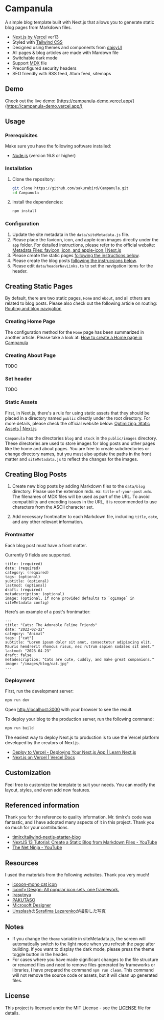 # Campanula

A simple blog template built with Next.js that allows you to generate static blog pages from Markdown files.

- [Next.js by Vercel](https://nextjs.org/) ver13
- Styled with [Tailwind CSS](https://tailwindcss.com/)
- Designed using themes and components from [daisyUI](https://daisyui.com/)
- All pages & blog articles are made with Mardown file
- Switchable dark mode
- Support [MDX](https://mdxjs.com/) file
- Preconfigured security headers
- SEO friendly with RSS feed, Atom feed, sitemaps

## Demo

Check out the live demo: [https://campanula-demo.vercel.app/](https://campanula-demo.vercel.app/)

## Usage

### Prerequisites

Make sure you have the following software installed:

- [Node.js](https://nodejs.org/en) (version 16.8 or higher)

### Installation

1. Clone the repository:

   ```bash
   git clone https://github.com/sakurabird/Campanula.git
   cd Campanula
   ```

2. Install the dependencies:

   ```bash
   npm install
   ```

### Configuration

1. Update the site metadata in the `data/siteMetadata.js` file.
2. Please place the favicon, icon, and apple-icon images directly under the `app` folder. For detailed instructions, please refer to the official website: [Metadata Files: favicon, icon, and apple-icon | Next.js](https://nextjs.org/docs/app/api-reference/file-conventions/metadata/app-icons)
3. Please create the static pages [following the instructions below](#creating-static-pages).
4. Please create the blog posts [following the instrucsions below](#creating-blog-posts).
5. Please edit `data/headerNavLinks.ts` to set the navigation items for the header.

## Creating Static Pages

By default, there are two static pages, `Home` and `About`, and all others are related to blog posts.
Please also check out the following article on routing:
[Routing and blog navigation](/blog/routing-and-blog-navigation)

### Creating Home Page

The configuration method for the `Home` page has been summarized in another article.
Please take a look at:
[How to create a Home page in Campanula](/blog/creating-home-page)

### Creating About Page

TODO

### Set header

TODO

### Static Assets

First, in Next.js, there's a rule for using static assets that they should be placed in a directory named `public` directly under the root directory.
For more details, please check the official website below:
[Optimizing: Static Assets | Next.js](https://nextjs.org/docs/pages/building-your-application/optimizing/static-assets)

`Campanula` has the directories `blog` and `stock` in the `public/images` directory.
These directories are used to store images for blog posts and other pages like the home and about pages.
You are free to create subdirectories or change directory names, but you must also update the paths in the front matter and `siteMetadata.js` to reflect the changes for the images.

## Creating Blog Posts

1. Create new blog posts by adding Markdown files to the `data/blog` directory. Please use the extension mdx. ex: `title-of-your-post.mdx`. The filenames of MDX files will be used as part of the URL. To avoid compatibility and encoding issues in the URL, it is recommended to use characters from the ASCII character set.

2. Add necessary frontmatter to each Markdown file, including `title`, `date`, and any other relevant information.

### Frontmatter

Each blog post must have a front matter.

Currently 9 fields are supported.

```
title: (required)
date: (required)
category: (required)
tags: (optional)
subtitle: (optional)
lastmod: (optional)
draft: (required)
metadescription: (optional)
image: (optional, if none provided defaults to `ogImage` in siteMetadata config)
```

Here's an example of a post's frontmatter:

```
---
title: "Cats: The Adorable Feline Friends"
date: "2022-02-22"
category: "Animal"
tags: ["cat"]
subtitle: "Lorem ipsum dolor sit amet, consectetur adipiscing elit. Mauris hendrerit rhoncus risus, nec rutrum sapien sodales sit amet."
lastmod: "2023-04-23"
draft: false
metadescription: "Cats are cute, cuddly, and make great companions."
image: "/images/blog/cat.jpg"
---
```

### Deployment

First, run the development server:

```bash
npm run dev
```

Open [http://localhost:3000](http://localhost:3000) with your browser to see the result.

To deploy your blog to the production server, run the following command:

```bash
npm run build
```

The easiest way to deploy Next.js to production is to use the Vercel platform developed by the creators of Next.js.
- [Deploy to Vercel - Deploying Your Next.js App | Learn Next.js](https://nextjs.org/learn/basics/deploying-nextjs-app/deploy)
- [Next.js on Vercel | Vercel Docs](https://vercel.com/docs/frameworks/nextjs)

## Customization

Feel free to customize the template to suit your needs. You can modify the layout, styles, and even add new features.


## Referenced information

Thank you for the reference to quality information.
Mr. timlrx's code was fantastic, and I have adopted many aspects of it in this project. Thank you so much for your contributions.

- [timlrx/tailwind-nextjs-starter-blog](https://github.com/timlrx/tailwind-nextjs-starter-blog)
- [NextJS 13 Tutorial: Create a Static Blog from Markdown Files - YouTube](https://www.youtube.com/watch?v=Hiabp1GY8fA)
- [The Net Ninja - YouTube](https://www.youtube.com/playlist?list=PL4cUxeGkcC9g9gP2onazU5-2M-AzA8eBw)

## Resources

I used the materials from the following websites. Thank you very much!

- [icooon-mono cat icon](https://icooon-mono.com/13670-%e3%82%af%e3%83%ad%e3%83%8d%e3%82%b3%e3%82%a2%e3%82%a4%e3%82%b3%e3%83%b32/)
- [Iconify Design: All popular icon sets, one framework.](https://iconify.design/)
- [Irasutoya](https://www.irasutoya.com/)
- [PAKUTASO](https://www.pakutaso.com/)
- [Microsoft Designer](https://designer.microsoft.com/)
- <a href="https://unsplash.com/ja/s/%E5%86%99%E7%9C%9F/cat-and-dog?utm_source=unsplash&utm_medium=referral&utm_content=creditCopyText">Unsplash</a>の<a href="https://unsplash.com/@sera_fima?utm_source=unsplash&utm_medium=referral&utm_content=creditCopyText">Serafima Lazarenko</a>が撮影した写真

## Notes

- If you change the `theme` variable in siteMetadata.js, the screen will automatically switch to the light mode when you refresh the page after building. If you want to display the dark mode, please press the theme toggle button in the header.
- For cases where you have made significant changes to the file structure or renamed files and need to remove files generated by frameworks or libraries, I have prepared the command `npm run clean`. This command will not remove the source code or assets, but it will clean up generated files.

## License

This project is licensed under the MIT License - see the [LICENSE](LICENSE) file for details.
